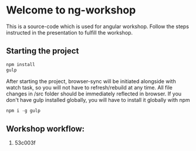 # Welcome to ng-workshop

This is a source-code which is used for angular workshop. Follow the steps instructed in the presentation to fulfill the workshop.

## Starting the project

```javascript
npm install
gulp
```

After starting the project, browser-sync will be initiated alongside with watch task, so you will not have to refresh/rebuild at any time. All file changes in /src folder should be immediately reflected in browser. If you don't have gulp installed globally, you will have to install it globally with npm

```javascript
npm i -g gulp
```

## Workshop workflow:

1. 53c003f
